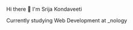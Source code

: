  Hi there 👋 I'm Srija Kondaveeti
 
 Currently studying Web Development at _nology

<!--
**srijakon/SrijaKon** is a ✨ _special_ ✨ repository because its `README.md` (this file) appears on your GitHub profile
